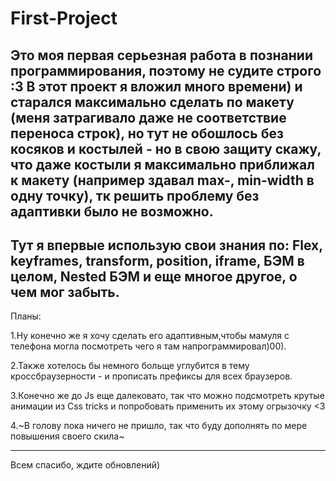 # First-Project
Это моя первая серьезная работа в познании программирования, поэтому не судите строго :3
В этот проект я вложил много времени) и старался максимально сделать по макету (меня затрагивало даже не соответствие переноса строк),
но тут не обошлось без косяков и костылей - но в свою защиту скажу, что даже костыли я максимально приближал к макету (например здавал max-, min-width в одну точку),
тк решить проблему без адаптивки было не возможно.
------------------------------------
Тут я впервые использую свои знания по: Flex, keyframes, transform, position, iframe, БЭМ в целом, Nested БЭМ и еще многое другое, о чем мог забыть.
------------------------------------
Планы:

1.Ну конечно же я хочу сделать его адаптивным,чтобы мамуля с телефона могла посмотреть чего я там напрограммировал)00).

2.Также хотелось бы немного больще углубится в тему кроссбраузерности - и прописать префиксы для всех браузеров.

3.Конечно же до Js еще далековато, так что можно подсмотреть крутые анимации из Css tricks и попробовать применить их этому огрызочку <3  

4.~В голову пока ничего не пришло, так что буду дополнять по мере повышения своего скила~

------------------------------------

Всем спасибо, ждите обновлений)
